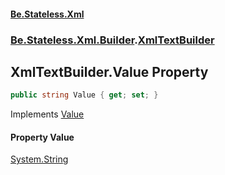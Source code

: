 #### [Be.Stateless.Xml](README.md 'README')
### [Be.Stateless.Xml.Builder](Be.Stateless.Xml.Builder.md 'Be.Stateless.Xml.Builder').[XmlTextBuilder](XmlTextBuilder.md 'Be.Stateless.Xml.Builder.XmlTextBuilder')

## XmlTextBuilder.Value Property

```csharp
public string Value { get; set; }
```

Implements [Value](IXmlInformationItemBuilder.Value.md 'Be.Stateless.Xml.Builder.IXmlInformationItemBuilder.Value')

#### Property Value
[System.String](https://docs.microsoft.com/en-us/dotnet/api/System.String 'System.String')